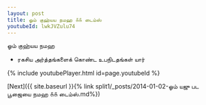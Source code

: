 ```yaml
---
layout: post
title: ஓம் குஹ்யய நமஹ ௧௧ டைம்ஸ்
youtubeId: lwkJVZulu74
---
```

 
 
 ஓம் குஹ்யய நமஹ  
 
 -  ரகசிய அர்த்தங்களைக் கொண்ட உபநிடதங்கள் யார் 
 
  
 
  
 
 
 
 
 
 


{% include youtubePlayer.html id=page.youtubeId %}
 
[Next]({{ site.baseurl }}{% link  split1/_posts/2014-01-02-ஓம் யஜு பட பூஜையை நமஹ ௧௧ டைம்ஸ்.md%})
 
